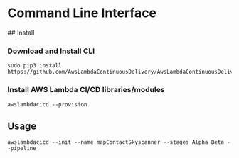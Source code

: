 # Command Line Interface

## Install
### Download and Install CLI
```
sudo pip3 install https://github.com/AwsLambdaContinuousDelivery/AwsLambdaContinuousDeliveryCli/tarball/master
```
### Install AWS Lambda CI/CD libraries/modules
```
awslambdacicd --provision
```

## Usage
```
awslambdacicd --init --name mapContactSkyscanner --stages Alpha Beta --pipeline
```